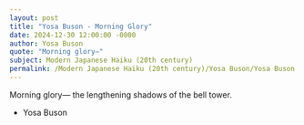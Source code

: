 ```yaml
---
layout: post
title: "Yosa Buson - Morning Glory"
date: 2024-12-30 12:00:00 -0000
author: Yosa Buson
quote: "Morning glory—"
subject: Modern Japanese Haiku (20th century)
permalink: /Modern Japanese Haiku (20th century)/Yosa Buson/Yosa Buson - Morning Glory
---
```


Morning glory—
the lengthening shadows
of the bell tower.


- Yosa Buson
